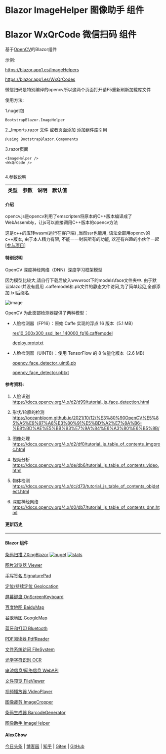 # Blazor ImageHelper 图像助手 组件  
# Blazor WxQrCode 微信扫码 组件

基于[OpenCV](https://opencv.org)的Blazor组件

示例:

https://blazor.app1.es/ImageHelpers

https://blazor.app1.es/WxQrCodes

微信扫码是特别编译的opencv所以这两个页面打开请F5重新刷新加载库文件

使用方法:

1.nuget包

```BootstrapBlazor.ImageHelper```

2._Imports.razor 文件 或者页面添加 添加组件库引用

```@using BootstrapBlazor.Components```


3.razor页面
```
<ImageHelper />
<WxQrCode />
 
```

4.参数说明

|  类型   |  参数   | 说明  | 默认值  | 
|  ----  |  ----  | ----  | ----  | 
 
#### 介绍

opencv.js是opencv利用了emscripten将原本的C++版本编译成了WebAssembly，让js可以直接调用C++版本的opencv方法

<p>这是c++的库转wasm(运行在客户端) ,当然ssr也能用, 语法全部用opencv的c++版本, 由于本人精力有限, 不能一一封装所有的功能, 欢迎有兴趣的小伙伴一起<a href="https://github.com/densen2014/BootstrapBlazor.ImageHelper">[参与项目]</a></p>

#### 特别说明

OpenCV 深度神经网络（DNN）深度学习框架模型

因为模型比较大,请自行下载后放入wwwroot下的models\face文件夹中. 
由于默认blazor并没有启用 .caffemodel和.pb文件的静态文件访问,为了简单起见,全都添加.txt后缀名.

![image](https://github.com/densen2014/BootstrapBlazor.ImageHelper/assets/8428709/b6ef0a00-4c0c-4bac-936d-e46abc590b2e)


OpenCV 为此面部检测器提供了两种模型：

- 人脸检测器（FP16）：原始 Caffe 实现的浮点 16 版本（5.1 MB） 

    [res10_300x300_ssd_iter_140000_fp16.caffemodel](https://github.com/opencv/opencv_3rdparty/raw/19512576c112aa2c7b6328cb0e8d589a4a90a26d/res10_300x300_ssd_iter_140000_fp16.caffemodel?WT.mc_id=DT-MVP-5005078)

    [deploy.prototxt](https://github.com/opencv/opencv/blob/master/samples/dnn/face_detector/deploy.prototxt?WT.mc_id=DT-MVP-5005078)

- 人脸检测器（UINT8）：使用 TensorFlow 的 8 位量化版本（2.6 MB）
 
    [opencv_face_detector_uint8.pb](https://github.com/opencv/opencv_3rdparty/raw/8033c2bc31b3256f0d461c919ecc01c2428ca03b/opencv_face_detector_uint8.pb?WT.mc_id=DT-MVP-5005078)

    [opencv_face_detector.pbtxt](https://github.com/opencv/opencv_extra/blob/master/testdata/dnn/opencv_face_detector.pbtxt?WT.mc_id=DT-MVP-5005078)

#### 参考资料:

1. 人脸识别 https://docs.opencv.org/4.x/d2/d99/tutorial_js_face_detection.html

2. 形状/轮廓的检测 https://oceanbloom.github.io/2021/10/12/%E3%80%90OpenCV%E5%85%A5%E9%97%A8%E3%80%91%E5%BD%A2%E7%8A%B6-%E8%BD%AE%E5%BB%93%E7%9A%84%E6%A3%80%E6%B5%8B/

3. 图像处理 https://docs.opencv.org/4.x/d2/df0/tutorial_js_table_of_contents_imgproc.html

4. 视频分析 https://docs.opencv.org/4.x/de/db6/tutorial_js_table_of_contents_video.html

5. 物体检测 https://docs.opencv.org/4.x/dc/d73/tutorial_js_table_of_contents_objdetect.html

6. 深度神经网络 https://docs.opencv.org/4.x/d0/db7/tutorial_js_table_of_contents_dnn.html

#### 更新历史


---
#### Blazor 组件

[条码扫描 ZXingBlazor](https://www.nuget.org/packages/ZXingBlazor#readme-body-tab)
[![nuget](https://img.shields.io/nuget/v/ZXingBlazor.svg?style=flat-square)](https://www.nuget.org/packages/ZXingBlazor) 
[![stats](https://img.shields.io/nuget/dt/ZXingBlazor.svg?style=flat-square)](https://www.nuget.org/stats/packages/ZXingBlazor?groupby=Version)

[图片浏览器 Viewer](https://www.nuget.org/packages/BootstrapBlazor.Viewer#readme-body-tab)

[手写签名 SignaturePad](https://www.nuget.org/packages/BootstrapBlazor.SignaturePad#readme-body-tab)

[定位/持续定位 Geolocation](https://www.nuget.org/packages/BootstrapBlazor.Geolocation#readme-body-tab)

[屏幕键盘 OnScreenKeyboard](https://www.nuget.org/packages/BootstrapBlazor.OnScreenKeyboard#readme-body-tab)

[百度地图 BaiduMap](https://www.nuget.org/packages/BootstrapBlazor.BaiduMap#readme-body-tab)

[谷歌地图 GoogleMap](https://www.nuget.org/packages/BootstrapBlazor.Maps#readme-body-tab)

[蓝牙和打印 Bluetooth](https://www.nuget.org/packages/BootstrapBlazor.Bluetooth#readme-body-tab)

[PDF阅读器 PdfReader](https://www.nuget.org/packages/BootstrapBlazor.PdfReader#readme-body-tab)

[文件系统访问 FileSystem](https://www.nuget.org/packages/BootstrapBlazor.FileSystem#readme-body-tab)

[光学字符识别 OCR](https://www.nuget.org/packages/BootstrapBlazor.OCR#readme-body-tab)

[电池信息/网络信息 WebAPI](https://www.nuget.org/packages/BootstrapBlazor.WebAPI#readme-body-tab)

[文件预览 FileViewer](https://www.nuget.org/packages/BootstrapBlazor.FileViewer#readme-body-tab)

[视频播放器 VideoPlayer](https://www.nuget.org/packages/BootstrapBlazor.VideoPlayer#readme-body-tab)

[图像裁剪 ImageCropper](https://www.nuget.org/packages/BootstrapBlazor.ImageCropper#readme-body-tab)

[条码生成器 BarcodeGenerator](https://www.nuget.org/packages/BootstrapBlazor.BarcodeGenerator#readme-body-tab)

[图像助手 ImageHelper](https://www.nuget.org/packages/BootstrapBlazor.ImageHelper#readme-body-tab)

#### AlexChow

[今日头条](https://www.toutiao.com/c/user/token/MS4wLjABAAAAGMBzlmgJx0rytwH08AEEY8F0wIVXB2soJXXdUP3ohAE/?) | [博客园](https://www.cnblogs.com/densen2014) | [知乎](https://www.zhihu.com/people/alex-chow-54) | [Gitee](https://gitee.com/densen2014) | [GitHub](https://github.com/densen2014)

